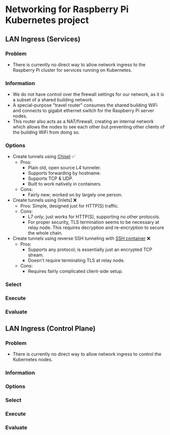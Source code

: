 # Networking for Raspberry Pi Kubernetes project

## LAN Ingress (Services)

### Problem

- There is currently no direct way to allow network ingress to the Raspberry Pi cluster for services running on Kubernetes.

### Information

- We do not have control over the firewall settings for our network, as it is a subset of a shared building network.
- A special-purpose "travel router" consumes the shared building WiFi and connects to gigabit ethernet switch for the Raspberry Pi server nodes.
- This router also acts as a NAT/firewall, creating an internal network which allows the nodes to see each other but preventing other clients of the building WiFi from doing so.

### Options

- Create tunnels using [Chisel](https://github.com/jpillora/chisel) ✅
  - Pros:
    - Plain old, open source L4 tunneler.
    - Supports forwarding by hostname.
    - Supports TCP & UDP.
    - Built to work natively in containers.
  - Cons:
    - Fairly new; worked on by largely one person.
- Create tunnels using [Inlets] ❌
  - Pros: Simple, designed just for HTTP(S) traffic.
  - Cons:
    - L7 only; just works for HTTP(S), supporting no other protocols.
    - For proper security, TLS termination seems to be necessary at relay node. This requires decryption and re-encryption to secure the whole chain.
- Create tunnels using reverse SSH tunneling with [SSH container](https://hub.docker.com/r/linuxserver/openssh-server) ❌
  - Pros:
    - Supports any protocol; is essentially just an encrypted TCP stream.
    - Doesn't require terminating TLS at relay node.
  - Cons:
    - Requires fairly complicated client-side setup.

### Select

### Execute

### Evaluate

## LAN Ingress (Control Plane)

### Problem

- There is currently no direct way to allow network ingress to control the Kubernetes nodes.

### Information

### Options

### Select

### Execute

### Evaluate
